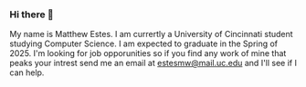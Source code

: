 ### Hi there 👋

My name is Matthew Estes. I am currertly a University of Cincinnati student studying Computer Science. I am expected to graduate in the Spring of 2025. 
I'm looking for job opporunities so if you find any work of mine that peaks your intrest send me an email at estesmw@mail.uc.edu and I'll see if I can help.

<!--
**MatthewLEstes/MatthewLEstes** is a ✨ _special_ ✨ repository because its `README.md` (this file) appears on your GitHub profile.

Here are some ideas to get you started:

- 🔭 I’m currently working on ...
- 🌱 I’m currently learning ...
- 👯 I’m looking to collaborate on ...
- 🤔 I’m looking for help with ...
- 💬 Ask me about ...
- 📫 How to reach me: ...
- 😄 Pronouns: ...
- ⚡ Fun fact: ...
-->
